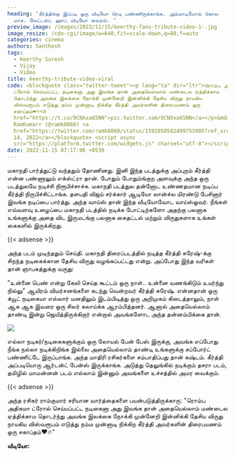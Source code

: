 ```yaml
---
heading: "கீர்த்திக்கு இப்படி ஒரு வீடியோ ரெடி பண்ணிருக்காங்க. அம்மாடியோவ் கொல
  மாசு. லேட்டஸ்ட் ஹாட் வீடியோ வைரல். "
preview_image: /images/2022/11/15/keerthy-fans-tribute-video-1-.jpg
image_resize: /cdn-cgi/image/w=640,fit=scale-down,q=80,f=auto
categories: cinema
authors: Santhosh
tags:
  - Keerthy Suresh
  - Vijay
  - Video
title: keerthy-tribute-video-viral
code: <blockquote class="twitter-tweet"><p lang="ta" dir="ltr">ரொம்ப அதிகமா
  ட்ரோல் செய்யப்பட்ட நடிகைனா அது இவங்க தான் அதையெல்லாம் மண்டைல ஏத்திக்காம
  தொடர்ந்து அவங்க இலக்கை நோக்கி முன்னேறி இன்னிக்கி தேசிய விருது நாயகிய
  விஸ்வரூபம் எடுத்து நம்ம முன்னாடி நிக்கிற கீர்த்தி அவர்களின் திரைபயணம் ஒரு
  சகாப்தம்❤️🔥<a
  href="https://t.co/9CNXxa65NN">pic.twitter.com/9CNXxa65NN</a></p>&mdash;
  RamKumarr (@ramk8060) <a
  href="https://twitter.com/ramk8060/status/1592050582499753985?ref_src=twsrc%5Etfw">November
  14, 2022</a></blockquote> <script async
  src="https://platform.twitter.com/widgets.js" charset="utf-8"></script>
date: 2022-11-15 07:17:06 +0530
---
```

மகாநதி பார்த்துட்டு வந்ததும் தோணினது. இனி இந்த படத்துக்கு அப்புறம் கீர்த்தி என்ன பண்ணாலும் எக்ஸ்ட்ரா தான். போதும் போதும்ங்குற அளவுக்கு அந்த ஒரு படத்துலயே நடிச்சி நிரூபிச்சாச்சு. மகாநதி படத்துல தன்னோட உண்ணதமான நடிப்ப கீர்த்தி நிருபிச்சிட்டாங்க. தளபதி விஜய் சர்க்கார் ஆடியோ லான்ச்ல மிரண்டு பேசினார் இவங்க நடிப்பை பார்த்து. அந்த வாய்ஸ் தான் இந்த வீடியோவோட வாய்ஸ்ஓவர். நீங்கள் எவ்வளவு உழைப்பை மகாநதி படத்தில் நடிக்க போட்டிற்களோ அதற்கு பலனாக உங்களுக்கு ‌அதை விட இருமடங்கு பலனாக கைதட்டல் மற்றும் விருதுகளாக உங்கள் கைகளில் இருக்கிறது.

{{< adsense >}}

அந்த படம் முடிந்ததும் செய்தி. மகாநதி திரைப்படத்தில் நடித்த கீர்த்தி சுரேஷ்-க்கு சிறந்த நடிகைக்கான தேசிய  விருது வழங்கப்பட்டது என்று. அப்போது இந்த வரிகள் தான் ஞாபகத்துக்கு வருது:

"உன்னை பெண் என்று கேலி செய்த கூட்டம் ஒரு நாள்.. உன்னை வணங்கிடும் உயர்ந்து நில்லு" ஆயிரம் விமர்சனங்களை கடந்து வென்றவர் கீர்த்தி சுரேஷ். என்னதான் ஒரு க்யூட் நடிகையா எல்லார் மனதிலும் இடம்பிடித்து ஒரு அறிமுகம் கிடைத்தாலும், நாள் ஆக ஆக இவரை ஒரு சிலர் கலாய்க்க ஆரம்பித்தனர். ஆனால் அதையெல்லாம் தாண்டி இன்று ஜெயித்திருக்கிறார் என்றால் அவங்களோட அந்த தன்னம்பிக்கை தான். 

![](/images/2022/11/15/keerthy-fans-tribute-video-2-.jpg)

எல்லா நடிகர்/நடிகைகளுக்கும் ஒரு லோயல் பேன் பேஸ் இருக்கு, அவங்க எப்போது நீங்க நல்லா நடிக்கிறிங்க இல்லை அதையெல்லாம் தாண்டி உங்களுக்கு சப்போர்ட் பண்ணிட்டே இருப்பாங்க. அந்த மாதிரி ரசிகர்களை சம்பாதிப்பது தான் கஷ்டம். கீர்த்தி அப்படியொரு ஆர்டன்ட் பேன்ஸ் இருக்காங்க. அடுத்து தெலுங்கில் நடிக்கும் தசரா படம், தமிழில் மாமன்னன் படம் எல்லாம் இன்னும் அவங்களை உச்சத்தில் அமர வைக்கும்.

{{< adsense >}}

அந்த ரசிகர் ராம்குமார் சரியான வார்த்தைகளை பயன்படுத்திருக்காரு:
"ரொம்ப அதிகமா ட்ரோல் செய்யப்பட்ட நடிகைனா அது இவங்க தான் அதையெல்லாம் மண்டைல ஏத்திக்காம தொடர்ந்து அவங்க இலக்கை நோக்கி முன்னேறி இன்னிக்கி தேசிய விருது நாயகிய விஸ்வரூபம் எடுத்து நம்ம முன்னாடி நிக்கிற கீர்த்தி அவர்களின் திரைபயணம் ஒரு சகாப்தம்❤️🔥"

**வீடியோ:**